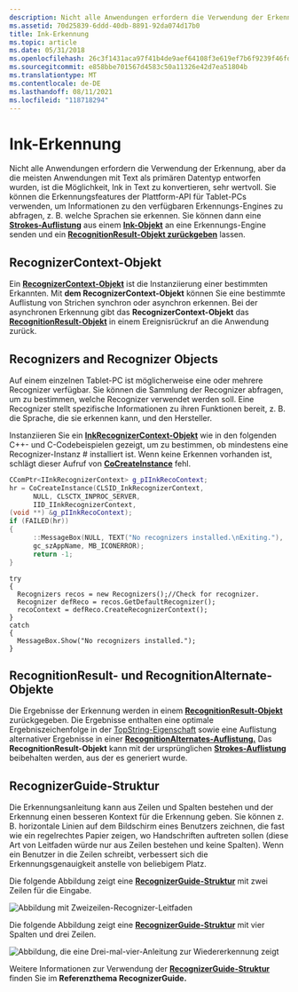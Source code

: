 ```yaml
---
description: Nicht alle Anwendungen erfordern die Verwendung der Erkennung, aber da die meisten Anwendungen mit Text als primären Datentyp entworfen wurden, ist die Möglichkeit, Ink in Text zu konvertieren, sehr wertvoll.
ms.assetid: 70d25839-6ddd-40db-8891-92da074d17b0
title: Ink-Erkennung
ms.topic: article
ms.date: 05/31/2018
ms.openlocfilehash: 26c3f1431aca97f41b4de9aef64108f3e619ef7b6f9239f46fdde9f7bf4ff3da
ms.sourcegitcommit: e858bbe701567d4583c50a11326e42d7ea51804b
ms.translationtype: MT
ms.contentlocale: de-DE
ms.lasthandoff: 08/11/2021
ms.locfileid: "118718294"
---
```

# <a name="ink-recognition"></a>Ink-Erkennung

Nicht alle Anwendungen erfordern die Verwendung der Erkennung, aber da die meisten Anwendungen mit Text als primären Datentyp entworfen wurden, ist die Möglichkeit, Ink in Text zu konvertieren, sehr wertvoll. Sie können die Erkennungsfeatures der Plattform-API für Tablet-PCs verwenden, um Informationen zu den verfügbaren Erkennungs-Engines zu abfragen, z. B. welche Sprachen sie erkennen. Sie können dann eine [**Strokes-Auflistung**](/previous-versions/windows/desktop/legacy/ms703293(v=vs.85)) aus einem [**Ink-Objekt**](inkdisp-class.md) an eine Erkennungs-Engine senden und ein [**RecognitionResult-Objekt zurückgeben**](/windows/desktop/api/msinkaut/nn-msinkaut-iinkrecognitionresult) lassen.

## <a name="recognizercontext-object"></a>RecognizerContext-Objekt

Ein [**RecognizerContext-Objekt**](inkrecognizercontext-class.md) ist die Instanziierung einer bestimmten Erkannten. Mit **dem RecognizerContext-Objekt** können Sie eine bestimmte Auflistung von Strichen synchron oder asynchron erkennen. Bei der asynchronen Erkennung gibt das **RecognizerContext-Objekt** das [**RecognitionResult-Objekt**](/windows/desktop/api/msinkaut/nn-msinkaut-iinkrecognitionresult) in einem Ereignisrückruf an die Anwendung zurück.

## <a name="recognizers-and-recognizer-objects"></a>Recognizers and Recognizer Objects

Auf einem einzelnen Tablet-PC ist möglicherweise eine oder mehrere Recognizer verfügbar. Sie können die Sammlung der Recognizer abfragen, um zu bestimmen, welche Recognizer verwendet werden soll. Eine Recognizer stellt spezifische Informationen zu ihren Funktionen bereit, z. B. die Sprache, die sie erkennen kann, und den Hersteller.

Instanziieren Sie ein [**InkRecognizerContext-Objekt**](inkrecognizercontext-class.md) wie in den folgenden C++- und C-Codebeispielen gezeigt, um zu bestimmen, ob mindestens eine Recognizer-Instanz \# installiert ist. Wenn keine Erkennen vorhanden ist, schlägt dieser Aufruf von [**CoCreateInstance**](/windows/desktop/api/combaseapi/nf-combaseapi-cocreateinstance) fehl.


```C++
CComPtr<IInkRecognizerContext> g_pIInkRecoContext;
hr = CoCreateInstance(CLSID_InkRecognizerContext, 
      NULL, CLSCTX_INPROC_SERVER,
      IID_IInkRecognizerContext, 
(void **) &g_pIInkRecoContext);
if (FAILED(hr)) 
{
      ::MessageBox(NULL, TEXT("No recognizers installed.\nExiting."), 
      gc_szAppName, MB_ICONERROR);
      return -1;
}
```




```CSharp
try
{
  Recognizers recos = new Recognizers();//Check for recognizer.
  Recognizer defReco = recos.GetDefaultRecognizer();
  recoContext = defReco.CreateRecognizerContext();
}
catch
{
  MessageBox.Show("No recognizers installed.");
}
```



## <a name="recognitionresult-and-recognitionalternate-objects"></a>RecognitionResult- und RecognitionAlternate-Objekte

Die Ergebnisse der Erkennung werden in einem [**RecognitionResult-Objekt**](/windows/desktop/api/msinkaut/nn-msinkaut-iinkrecognitionresult) zurückgegeben. Die Ergebnisse enthalten eine optimale Ergebniszeichenfolge in der [TopString-Eigenschaft](/previous-versions/ms829602(v=msdn.10)) sowie eine Auflistung alternativer Ergebnisse in einer [**RecognitionAlternates-Auflistung.**](/windows/desktop/api/msinkaut/nn-msinkaut-iinkrecognitionalternates) Das **RecognitionResult-Objekt** kann mit der ursprünglichen [**Strokes-Auflistung**](/previous-versions/windows/desktop/legacy/ms703293(v=vs.85)) beibehalten werden, aus der es generiert wurde.

## <a name="recognizerguide-structure"></a>RecognizerGuide-Struktur

Die Erkennungsanleitung kann aus Zeilen und Spalten bestehen und der Erkennung einen besseren Kontext für die Erkennung geben. Sie können z. B. horizontale Linien auf dem Bildschirm eines Benutzers zeichnen, die fast wie ein regelrechtes Papier zeigen, wo Handschriften auftreten sollen (diese Art von Leitfaden würde nur aus Zeilen bestehen und keine Spalten). Wenn ein Benutzer in die Zeilen schreibt, verbessert sich die Erkennungsgenauigkeit anstelle von beliebigem Platz.

Die folgende Abbildung zeigt eine [**RecognizerGuide-Struktur**](inkrecognizerguide-class.md) mit zwei Zeilen für die Eingabe.

![Abbildung mit Zweizeilen-Recognizer-Leitfaden](images/9791100b-8279-4dd0-823f-0a38a0308a74.jpg)

Die folgende Abbildung zeigt eine [**RecognizerGuide-Struktur**](inkrecognizerguide-class.md) mit vier Spalten und drei Zeilen.

![Abbildung, die eine Drei-mal-vier-Anleitung zur Wiedererkennung zeigt](images/d1bbf2d3-9653-49d7-bf48-c1b26645074c.jpg)

Weitere Informationen zur Verwendung der [**RecognizerGuide-Struktur**](inkrecognizerguide-class.md) finden Sie im **Referenzthema RecognizerGuide.**

 

 

